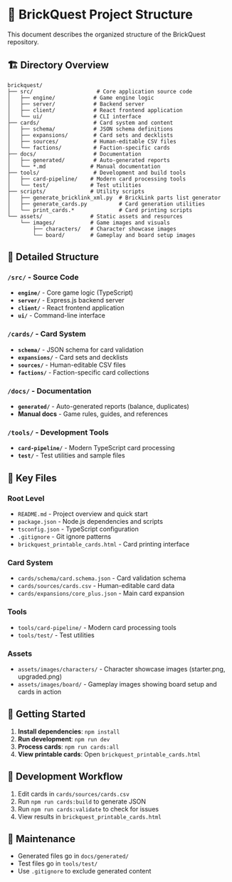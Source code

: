 # 📁 BrickQuest Project Structure

This document describes the organized structure of the BrickQuest repository.

## 🏗️ Directory Overview

```
brickquest/
├── src/                    # Core application source code
│   ├── engine/            # Game engine logic
│   ├── server/            # Backend server
│   ├── client/            # React frontend application
│   └── ui/                # CLI interface
├── cards/                 # Card system and content
│   ├── schema/            # JSON schema definitions
│   ├── expansions/        # Card sets and decklists
│   ├── sources/           # Human-editable CSV files
│   └── factions/          # Faction-specific cards
├── docs/                  # Documentation
│   ├── generated/         # Auto-generated reports
│   └── *.md              # Manual documentation
├── tools/                 # Development and build tools
│   ├── card-pipeline/    # Modern card processing tools
│   └── test/             # Test utilities
├── scripts/              # Utility scripts
│   ├── generate_bricklink_xml.py  # BrickLink parts list generator
│   ├── generate_cards.py          # Card generation utilities
│   └── print_cards.*              # Card printing scripts
└── assets/               # Static assets and resources
    └── images/           # Game images and visuals
        ├── characters/   # Character showcase images
        └── board/        # Gameplay and board setup images
```

## 📂 Detailed Structure

### `/src/` - Source Code
- **`engine/`** - Core game logic (TypeScript)
- **`server/`** - Express.js backend server
- **`client/`** - React frontend application
- **`ui/`** - Command-line interface

### `/cards/` - Card System
- **`schema/`** - JSON schema for card validation
- **`expansions/`** - Card sets and decklists
- **`sources/`** - Human-editable CSV files
- **`factions/`** - Faction-specific card collections

### `/docs/` - Documentation
- **`generated/`** - Auto-generated reports (balance, duplicates)
- **Manual docs** - Game rules, guides, and references

### `/tools/` - Development Tools
- **`card-pipeline/`** - Modern TypeScript card processing
- **`test/`** - Test utilities and sample files

## 🔧 Key Files

### Root Level
- `README.md` - Project overview and quick start
- `package.json` - Node.js dependencies and scripts
- `tsconfig.json` - TypeScript configuration
- `.gitignore` - Git ignore patterns
- `brickquest_printable_cards.html` - Card printing interface

### Card System
- `cards/schema/card.schema.json` - Card validation schema
- `cards/sources/cards.csv` - Human-editable card data
- `cards/expansions/core_plus.json` - Main card expansion

### Tools
- `tools/card-pipeline/` - Modern card processing tools
- `tools/test/` - Test utilities

### Assets
- `assets/images/characters/` - Character showcase images (starter.png, upgraded.png)
- `assets/images/board/` - Gameplay images showing board setup and cards in action

## 🚀 Getting Started

1. **Install dependencies**: `npm install`
2. **Run development**: `npm run dev`
3. **Process cards**: `npm run cards:all`
4. **View printable cards**: Open `brickquest_printable_cards.html`

## 📝 Development Workflow

1. Edit cards in `cards/sources/cards.csv`
2. Run `npm run cards:build` to generate JSON
3. Run `npm run cards:validate` to check for issues
4. View results in `brickquest_printable_cards.html`

## 🧹 Maintenance

- Generated files go in `docs/generated/`
- Test files go in `tools/test/`
- Use `.gitignore` to exclude generated content

